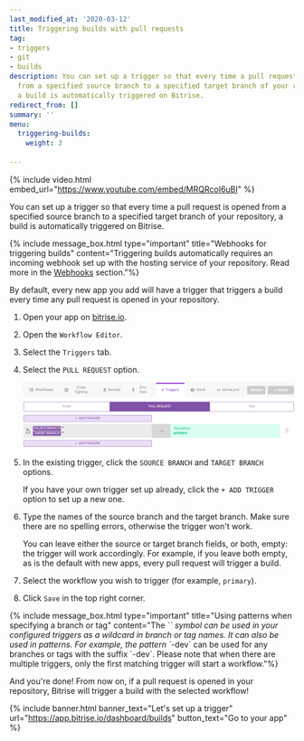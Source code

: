 ```yaml
---
last_modified_at: '2020-03-12'
title: Triggering builds with pull requests
tag:
- triggers
- git
- builds
description: You can set up a trigger so that every time a pull request is opened
  from a specified source branch to a specified target branch of your repository,
  a build is automatically triggered on Bitrise.
redirect_from: []
summary: ''
menu:
  triggering-builds:
    weight: 3

---
```

{% include video.html embed_url="https://www.youtube.com/embed/MRQRcoI6uBI" %}

You can set up a trigger so that every time a pull request is opened from a specified source branch to a specified target branch of your repository, a build is automatically triggered on Bitrise.

{% include message_box.html type="important" title="Webhooks for triggering builds" content="Triggering builds automatically requires an incoming webhook set up with the hosting service of your repository. Read more in the [Webhooks](/webhooks/webhooks-index/) section."%}

By default, every new app you add will have a trigger that triggers a build every time any pull request is opened in your repository.

1. Open your app on [bitrise.io](https://www.bitrise.io).
2. Open the `Workflow Editor`.
3. Select the `Triggers` tab.
4. Select the `PULL REQUEST` option.

   ![{{ page.title }}](/img/trigger-pull-request.png)
5. In the existing trigger, click the `SOURCE BRANCH` and `TARGET BRANCH` options.

   If you have your own trigger set up already, click the `+ ADD TRIGGER` option to set up a new one.
6. Type the names of the source branch and the target branch. Make sure there are no spelling errors, otherwise the trigger won't work.

   You can leave either the source or target branch fields, or both, empty: the trigger will work accordingly. For example, if you leave both empty, as is the default with new apps, every pull request will trigger a build.
7. Select the workflow you wish to trigger (for example, `primary`).
8. Click `Save` in the top right corner.

{% include message_box.html type="important" title="Using patterns when specifying a branch or tag" content="The \`*\` symbol can be used in your configured triggers as a wildcard in branch or tag names. It can also be used in patterns. For example, the pattern \`*-dev\` can be used for any branches or tags with the suffix \`-dev\`. Please note that when there are multiple triggers, only the first matching trigger will start a workflow."%}

And you're done! From now on, if a pull request is opened in your repository, Bitrise will trigger a build with the selected workflow!

{% include banner.html banner_text="Let's set up a trigger" url="https://app.bitrise.io/dashboard/builds" button_text="Go to your app" %}